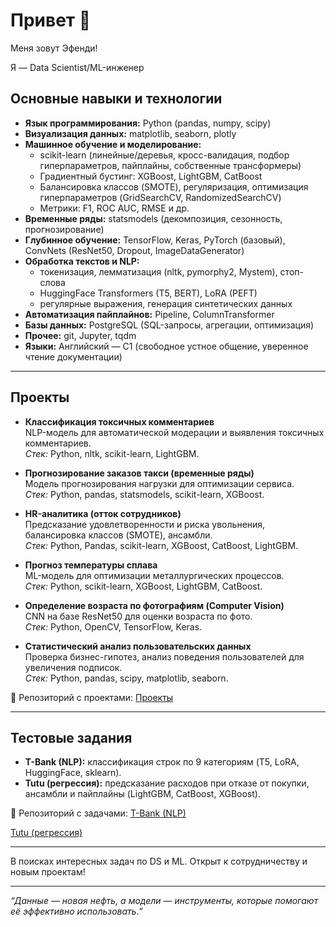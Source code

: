 # Привет 👋

Меня зовут Эфенди!  

Я — Data Scientist/ML-инженер

## Основные навыки и технологии

- **Язык программирования:** Python (pandas, numpy, scipy)  
- **Визуализация данных:** matplotlib, seaborn, plotly  
- **Машинное обучение и моделирование:**  
  - scikit-learn (линейные/деревья, кросс-валидация, подбор гиперпараметров, пайплайны, собственные трансформеры)  
  - Градиентный бустинг: XGBoost, LightGBM, CatBoost  
  - Балансировка классов (SMOTE), регуляризация, оптимизация гиперпараметров (GridSearchCV, RandomizedSearchCV)  
  - Метрики: F1, ROC AUC, RMSE и др.  
- **Временные ряды:** statsmodels (декомпозиция, сезонность, прогнозирование)  
- **Глубинное обучение:** TensorFlow, Keras, PyTorch (базовый), ConvNets (ResNet50, Dropout, ImageDataGenerator)  
- **Обработка текстов и NLP:**  
  - токенизация, лемматизация (nltk, pymorphy2, Mystem), стоп-слова  
  - HuggingFace Transformers (T5, BERT), LoRA (PEFT)  
  - регулярные выражения, генерация синтетических данных  
- **Автоматизация пайплайнов:** Pipeline, ColumnTransformer  
- **Базы данных:** PostgreSQL (SQL-запросы, агрегации, оптимизация)  
- **Прочее:** git, Jupyter, tqdm 
- **Языки:** Английский — C1 (свободное устное общение, уверенное чтение документации)

---

## Проекты

- **Классификация токсичных комментариев**  
  NLP-модель для автоматической модерации и выявления токсичных комментариев.  
  *Стек:* Python, nltk, scikit-learn, LightGBM.  

- **Прогнозирование заказов такси (временные ряды)**  
  Модель прогнозирования нагрузки для оптимизации сервиса.  
  *Стек:* Python, pandas, statsmodels, scikit-learn, XGBoost.  

- **HR-аналитика (отток сотрудников)**  
  Предсказание удовлетворенности и риска увольнения, балансировка классов (SMOTE), ансамбли.  
  *Стек:* Python, Pandas, scikit-learn, XGBoost, CatBoost, LightGBM.  

- **Прогноз температуры сплава**  
  ML-модель для оптимизации металлургических процессов.  
  *Стек:* Python, scikit-learn, XGBoost, LightGBM, CatBoost.  

- **Определение возраста по фотографиям (Computer Vision)**  
  CNN на базе ResNet50 для оценки возраста по фото.  
  *Стек:* Python, OpenCV, TensorFlow, Keras.  

- **Статистический анализ пользовательских данных**  
  Проверка бизнес-гипотез, анализ поведения пользователей для увеличения подписок.  
  *Стек:* Python, pandas, scipy, matplotlib, seaborn.  

📂 Репозиторий с проектами: [Проекты](https://github.com/AtaevEN/Praktikum_projects/tree/main)

---

## Тестовые задания

- **T-Bank (NLP):** классификация строк по 9 категориям (T5, LoRA, HuggingFace, sklearn).  
- **Tutu (регрессия):** предсказание расходов при отказе от покупки, ансамбли и пайплайны (LightGBM, CatBoost, XGBoost).  

📂 Репозиторий с задачами: 
[T-Bank (NLP)](https://github.com/AtaevEN/T-bank_task)

[Tutu (регрессия)](https://github.com/AtaevEN/test_task_Tyty)

---

В поисках интересных задач по DS и ML. Открыт к сотрудничеству и новым проектам!

---

*“Данные — новая нефть, а модели — инструменты, которые помогают её эффективно использовать.”*

